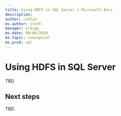 ```yaml
---
title: Using HDFS in SQL Server | Microsoft Docs
description:
author: rothja 
ms.author: jroth 
manager: craigg
ms.date: 08/06/2018
ms.topic: conceptual
ms.prod: sql
---
```


# Using HDFS in SQL Server

TBD

## Next steps

TBD
